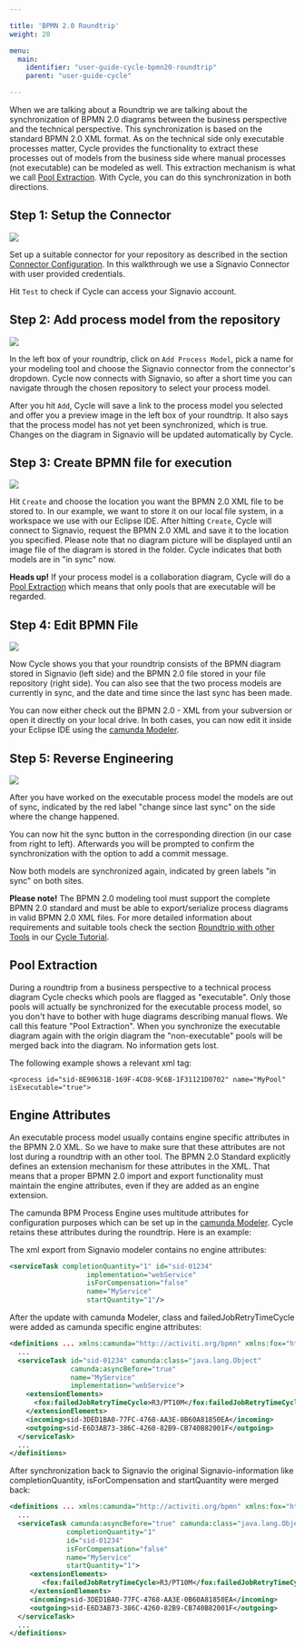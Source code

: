 ```yaml
---

title: 'BPMN 2.0 Roundtrip'
weight: 20

menu:
  main:
    identifier: "user-guide-cycle-bpmn20-roundtrip"
    parent: "user-guide-cycle"

---
```


When we are talking about a Roundtrip we are talking about the synchronization of BPMN 2.0 diagrams between the business perspective and the technical perspective. This synchronization is based on the standard BPMN 2.0 XML format. As on the technical side only executable processes matter, Cycle provides the functionality to extract these processes out of models from the business side where manual processes (not executable) can be modeled as well. This extraction mechanism is what we call [Pool Extraction](ref:#cycle-bpmn-20-roundtrip-pool-extraction). With Cycle, you can do this synchronization in both directions. 

## Step 1: Setup the Connector

<div class="row">
  <div class="col-xs-6 col-sm-6 col-md-3">
    <img data-img-thumb src="ref:asset:/assets/img/cycle/cycle-signavio-connector.png" />
  </div>
  <div class="col-xs-6 col-sm-6 col-md-9">
    <p>
      Set up a suitable connector for your repository as described in the section <a href="ref:#cycle-connector-configuration">Connector Configuration</a>.
      In this walkthrough we use a Signavio Connector with user provided credentials.</p>
    <p> Hit <code>Test</code> to check if Cycle can access your Signavio account.</p>
  </div>
</div>

## Step 2: Add process model from the repository

<div class="row">
  <div class="col-xs-6 col-sm-6 col-md-3">
    <img data-img-thumb src="ref:asset:/assets/img/cycle/signavio-choose-model.png" />
  </div>
  <div class="col-xs-6 col-sm-6 col-md-9">
     <p>In the left box of your roundtrip, click on <code>Add Process Model</code>, pick a name for your modeling tool and choose the Signavio connector from the connector's dropdown. Cycle now connects with Signavio, so after a short time you can navigate through the chosen repository to select your process model.</p>
     <p>After you hit <code>Add</code>, Cycle will save a link to the process model you selected and offer you a preview image in the left box of your roundtrip. It also says that the process model has not yet been synchronized, which is true. Changes on the diagram in Signavio will be updated automatically by Cycle.</p>
  </div>
</div>

## Step 3: Create BPMN file for execution

<div class="row">
  <div class="col-xs-6 col-sm-6 col-md-3">
    <img data-img-thumb src="ref:asset:/assets/img/cycle/cycle-create-executable.png" />
  </div>
  <div class="col-xs-6 col-sm-6 col-md-9">
    <p>Hit <code>Create</code> and choose the location you want the BPMN 2.0 XML file to be stored to. In our example, we want to store it on our local file system, in a workspace we use with our Eclipse IDE. After hitting <code>Create</code>, Cycle will connect to Signavio, request the BPMN 2.0 XML and save it to the location you specified. Please note that no diagram picture will be displayed until an image file of the diagram is stored in the folder. Cycle indicates that both models are in "in sync" now.</p>
    <p><b>Heads up!</b> If your process model is a collaboration diagram, Cycle will do a <a href="ref:#cycle-bpmn-20-roundtrip-pool-extraction">Pool Extraction</a> which means that only pools that are executable will be regarded.</p>
  </div>
</div>

## Step 4: Edit BPMN File

<div class="row">
  <div class="col-xs-6 col-sm-6 col-md-3">
    <img data-img-thumb src="ref:asset:/assets/img/cycle/signavio-created.png" />
  </div>
  <div class="col-xs-6 col-sm-6 col-md-9">
    <p>Now Cycle shows you that your roundtrip consists of the BPMN diagram stored in Signavio (left side) and the BPMN 2.0 file stored in your file repository (right side). You can also see that the two process models are currently in sync, and the date and time since the last sync has been made.</p>
    <p>You can now either check out the BPMN 2.0 - XML from your subversion or open it directly on your local drive. In both cases, you can now edit it inside your Eclipse IDE using the <a href="http://camunda.org/bpmn/tool/">camunda Modeler</a>.</p>      
  </div>
</div>

## Step 5: Reverse Engineering

<div class="row">
  <div class="col-xs-6 col-sm-6 col-md-3">
    <img data-img-thumb src="ref:asset:/assets/img/cycle/cycle-reverse.png" />
  </div>
  <div class="col-xs-6 col-sm-6 col-md-9">
    <p>After you have worked on the executable process model the models are out of sync, indicated by the red label "change since last sync" on the side where the change happened.</p>
    <p>You can now hit the sync button in the corresponding direction (in our case from right to left). Afterwards you will be prompted to confirm the synchronization with the option to add a commit message.</p>
    <p>Now both models are synchronized again, indicated by green labels "in sync" on both sites.</p> 
  </div>
</div>

<div class="alert alert-warning">
  <strong>Please note!</strong> The BPMN 2.0 modeling tool must support the complete BPMN 2.0 standard and must be able to export/serialize process diagrams in valid BPMN 2.0 XML files. For more detailed information about requirements and suitable tools check the section <a href="ref:/guides/getting-started-guides/roundtrip-with-cycle/#roundtrip-roundtrip-with-other-tools">Roundtrip with other Tools</a> in our <a href="http://camunda.org/bpmn/cycle-tutorial.html">Cycle Tutorial</a>.
</div>

## Pool Extraction

During a roundtrip from a business perspective to a technical process diagram Cycle checks which pools are flagged as "executable". Only those pools will actually be synchronized for the executable process model, so you don't have to bother with huge diagrams describing manual flows. We call this feature "Pool Extraction". 
When you synchronize the executable diagram again with the origin diagram the "non-executable" pools will be merged back into the diagram. No information gets lost. 

The following example shows a relevant xml tag:

```
<process id="sid-8E90631B-169F-4CD8-9C6B-1F31121D0702" name="MyPool" isExecutable="true">
```

## Engine Attributes

An executable process model usually contains engine specific attributes in the BPMN 2.0 XML. So we have to make sure that these attributes are not lost during a roundtrip with an other tool. The BPMN 2.0 Standard explicitly defines an extension mechanism for these attributes in the XML. That means that a proper BPMN 2.0 import and export functionality must maintain the engine attributes, even if they are added as an engine extension. 

The camunda BPM Process Engine uses multitude attributes for configuration purposes which can be set up in the <a href="http://camunda.org/bpmn/tool/">camunda Modeler</a>. Cycle retains these attributes during the roundtrip. Here is an example:

The xml export from Signavio modeler contains no engine attributes:

```xml
<serviceTask completionQuantity="1" id="sid-01234"
                   implementation="webService"
                   isForCompensation="false"
                   name="MyService"
                   startQuantity="1"/>
```

 After the update with camunda Modeler, class and failedJobRetryTimeCycle were added as camunda specific engine attributes:

```xml
<definitions ... xmlns:camunda="http://activiti.org/bpmn" xmlns:fox="http://www.camunda.com/fox">
  ...
  <serviceTask id="sid-01234" camunda:class="java.lang.Object"
               camunda:asyncBefore="true"
               name="MyService" 
               implementation="webService">
    <extensionElements>
      <fox:failedJobRetryTimeCycle>R3/PT10M</fox:failedJobRetryTimeCycle>
    </extensionElements>
    <incoming>sid-3DED1BA0-77FC-4768-AA3E-0B60A81850EA</incoming>
    <outgoing>sid-E6D3AB73-386C-4260-82B9-CB740B82001F</outgoing>
  </serviceTask>
  ...
</definitions>
```             

After synchronization back to Signavio the original Signavio-information like completionQuantity, isForCompensation and startQuantity were merged back:

```xml
<definitions ... xmlns:camunda="http://activiti.org/bpmn" xmlns:fox="http://www.camunda.com/fox">
  ...
  <serviceTask camunda:asyncBefore="true" camunda:class="java.lang.Object"
              completionQuantity="1" 
              id="sid-01234" 
              isForCompensation="false" 
              name="MyService" 
              startQuantity="1">
     <extensionElements>
        <fox:failedJobRetryTimeCycle>R3/PT10M</fox:failedJobRetryTimeCycle>
     </extensionElements>
     <incoming>sid-3DED1BA0-77FC-4768-AA3E-0B60A81850EA</incoming>
     <outgoing>sid-E6D3AB73-386C-4260-82B9-CB740B82001F</outgoing>
  </serviceTask>
  ...
</definitions>

```